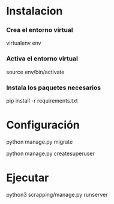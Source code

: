 # Instalacion

### Crea el entorno virtual

virtualenv env

### Activa el entorno virtual

source env/bin/activate

### Instala los paquetes necesarios

pip install -r requirements.txt

# Configuración

python manage.py migrate

python manage.py createsuperuser

# Ejecutar

python3 scrapping/manage.py runserver
